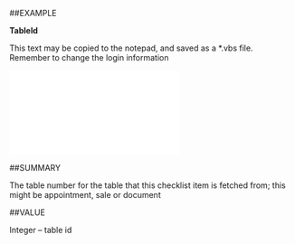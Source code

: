 
##EXAMPLE

**TableId**

This text may be copied to the notepad, and saved as a *.vbs file. Remember to change the login information

![](..\..\Examples\vbs\SOChecklistItem.TableId.vbs.txt)


##SUMMARY

The table number for the table that this checklist item is fetched from; this might be appointment, sale or document


##VALUE

Integer – table id

